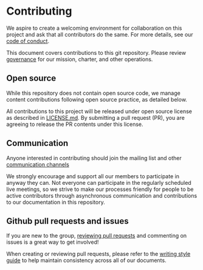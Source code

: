 # Contributing

We aspire to create a welcoming environment for collaboration on this project
and ask that all contributors do the same. For more details, see our [code of
conduct](/CODE-OF-CONDUCT.md).

This document covers contributions to this git repository. Please review
[governance](/governance) for our mission, charter, and other operations.

## Open source

While this repository does not contain open source code, we manage content
contributions following open source practice, as detailed below.

All contributions to this project will be released under open source license as
described in [LICENSE.md](/LICENSE.md). By submitting a pull request (PR),
you are agreeing to release the PR contents under this license.

## Communication

Anyone interested in contributing should join the mailing list and other
[communication channels](https://github.com/cncf/wg-env-sustainability#meetings)

We strongly encourage and support all our members to participate in anyway
they can. Not everyone can participate in the regularly scheduled live meetings,
so we strive to make our processes friendly for people to be active contributors
through asynchronous communication and contributions to our documentation
in this repository.

## Github pull requests and issues

If you are new to the group, [reviewing pull requests](pull-request-review.md)
and commenting on issues is a great way to get involved!

When creating or reviewing pull requests, please refer to the
[writing style guide](writing-style.md) to help maintain consistency across
all of our documents.